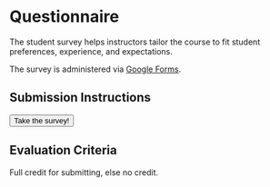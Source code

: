 # Questionnaire

The student survey helps instructors tailor the course to fit student preferences, experience, and expectations.

The survey is administered via [Google Forms](https://www.google.com/forms/about/).

## Submission Instructions

<button href="https://docs.google.com/forms/d/1yd3hLJ9gCMpGjfLzxY7oj40QR79oRoEgQGdbHfX06hw/viewform">Take the survey!</button>

## Evaluation Criteria

Full credit for submitting, else no credit.
